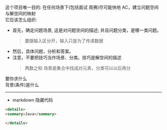 这个项目唯一目的: 在任何场景下(包括面试 周赛)尽可能快地 AC，建立问题空间与解空间的映射  
它应该怎么组织:

- 首先，确定问题场景, 这是对问题空间的描述; 并且问题分类，是哪一类问题。
  > 要跟输入区分开，输入只是为了传递数据
- 然后，具体问题，分析和答案。
- 注意，不要把技巧当作场景、分类。技巧是解空间的描述
  > 两数之和 场景是集合中找成对元素，分类可以以后再分

要你求什么  
背景(条件)是什么  

---------------------

- markdown 隐藏代码
```html
<details>
<summary>Java</summary>

</details>
```